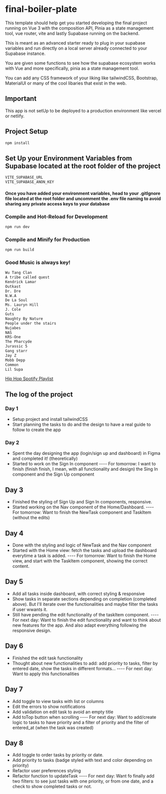 # final-boiler-plate

This template should help get you started developing the final project running on Vue 3 with the composition API, Pinia as a state management tool, vue router, vite and lastly Supabase running on the backend.

This is meant as an advanced starter ready to plug in your supabase variables and run directly on a local server already connected to your Supabase instance.

You are given some functions to see how the supabase ecosystem works with Vue and more specifically, pinia as a state management tool.

You can add any CSS framework of your liking like tailwindCSS, Bootstrap, MaterialUI or many of the cool libaries that exist in the web.

## Important

This app is not setUp to be deployed to a production environment like vercel or netlify.

## Project Setup

```sh
npm install
```

## Set Up your Environment Variables from Supabase located at the root folder of the project

```sh
VITE_SUPABASE_URL
VITE_SUPABASE_ANON_KEY
```

#### Once you have added your environment variables, head to your .gitIgnore file located at the root folder and uncomment the .env file naming to avoid sharing any private access keys to your database

### Compile and Hot-Reload for Development

```sh
npm run dev
```

### Compile and Minify for Production

```sh
npm run build
```

### Good Music is always key!

```sh
Wu Tang Clan
A tribe called quest
Kendrick Lamar
Outkast
Dr. Dre
N.W.A
De La Soul
Ms. Lauryn Hill
J. Cole
Guts
Naughty By Nature
People under the stairs
Nujabes
NAS
KRS-One
The Pharcyde
Jurassic 5
Gang starr
Jay Z
Mobb Depp
Common
Lil Supa
```

[Hip Hop Spotify Playlist](https://open.spotify.com/playlist/4vKftyhS1gQovakehVcq1u?si=a7a119382dfe40da)

## The log of the project

### Day 1

- Setup project and install tailwindCSS
- Start planning the tasks to do and the design to have a real guide to follow to create the app

### Day 2

- Spent the day designing the app (login/sign up and dashboard) in Figma and completed it! (theoretically)
- Started to work on the Sign In component
  ---- For tomorrow: I want to finish (finish finish, I mean, with all functionality and design) the Sing In component and the Sign Up component

## Day 3

- Finished the styling of Sign Up and Sign In components, responsive.
- Started working on the Nav component of the Home/Dashboard.
  ---- For tomorrow: Want to finish the NewTask component and TaskItem (without the edits)

## Day 4

- Done with the styling and logic of NewTask and the Nav component
- Started with the Home view: fetch the tasks and upload the dashboard everytime a task is added.
  ---- For tomorrow: Want to finish the Home view, and start with the TaskItem component, showing the correct content.

## Day 5

- Add all tasks inside dashboard, with correct styling & responsive
- Show tasks in separate sections depending on completion (completed above). But I'll iterate over the functionalities and maybe filter the tasks if user wwants it.
- Still have pending the edit functionality of the taskItem component.
  ---- For next day: Want to finish the edit functionality and want to think about new features for the app. And also adapt everything following the responsive design.

## Day 6

- Finished the edit task functionality
- Thought about new functionalities to add: add priority to tasks, filter by entered date, show the tasks in different formats...
  ---- For next day: Want to apply this functionalities

## Day 7

- Add toggle to view tasks with list or columns
- Edit the errors to show notifications
- Add validation on edit task to avoid an empty title
- Add toTop button when scrolling
  ---- For next day: Want to add/create logic to tasks to have priority and a filter of priority and the filter of entered_at (when the task was created)

## Day 8

- Add toggle to order tasks by priority or date.
- Add priority to tasks (badge styled with text and color depending on priority)
- Refactor user preferences styling
- Refactor function to updateTask
  ---- For next day: Want fo finally add two filters: to see just tasks with one priority, or from one date, and a check to show completed tasks or not.
